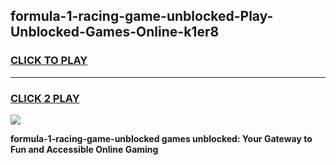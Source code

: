 
## formula-1-racing-game-unblocked-Play-Unblocked-Games-Online-k1er8
<h3>
<a href="https://premium76.site?title=formula-1-racing-game-unblocked&ref=25A">CLICK TO PLAY</a></h3>
<hr>

<h3>
<a href="https://premium76.site?title=formula-1-racing-game-unblocked&ref=25A">CLICK 2 PLAY</a>
  
</h3>

<a href="https://premium76.site?title=formula-1-racing-game-unblocked&ref=25A"><img src="https://clearcache.store/games.png"></a>


**formula-1-racing-game-unblocked games unblocked: Your Gateway to Fun and Accessible Online Gaming**
